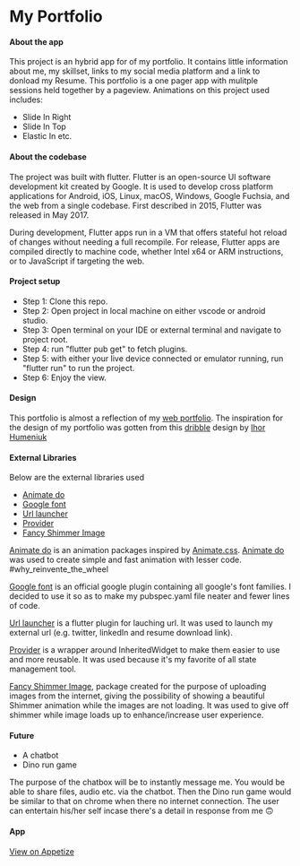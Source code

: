# My Portfolio


#### About the app
This project is an hybrid app for of my portfolio. It contains little information about me, my skillset, 
links to my social media platform and a link to donload my Resume. 
This portfolio is a one pager app with mulitple sessions held together by a pageview. Animations on this project used includes:
- Slide In Right
- Slide In Top
- Elastic In etc.

#### About the codebase
The project was built with flutter. Flutter is an open-source UI software development kit created by Google. It is used to develop cross platform applications for Android, iOS, Linux, macOS, Windows, Google Fuchsia, and the web from a single codebase. First described in 2015, Flutter was released in May 2017.

During development, Flutter apps run in a VM that offers stateful hot reload of changes without needing a full recompile. For release, Flutter apps are compiled directly to machine code, whether Intel x64 or ARM instructions, or to JavaScript if targeting the web.

#### Project setup
- Step 1: Clone this repo.
- Step 2: Open project in local machine on either vscode or android studio.
- Step 3: Open terminal on your IDE or external terminal and navigate to project root.
- Step 4: run "flutter pub get" to fetch plugins.
- Step 5: with either your live device connected or emulator running, run "flutter run" to run the project.
- Step 6: Enjoy the view.

#### Design
This portfolio is almost a reflection of my [web portfolio](https://kparobor.me/).
The inspiration for the design of my portfolio was gotten from this [dribble](https://dribbble.com/shots/6719179-Photographer-Portfolio-animation) design by [Ihor Humeniuk](https://dribbble.com/HumeniukIhor)

#### External Libraries
Below are the external libraries used
- [Animate do](https://pub.dev/packages/animate_do)
- [Google font](https://pub.dev/packages/google_fonts)
- [Url launcher](https://pub.dev/packages/url_launcher)
- [Provider](https://pub.dev/packages/provider)
- [Fancy Shimmer Image](https://pub.dev/packages/fancy_shimmer_image) 

[Animate do](https://pub.dev/packages/animate_do) is an animation packages inspired by [Animate.css](https://daneden.github.io/animate.css/). [Animate do](https://pub.dev/packages/animate_do) was used to create simple and fast animation with lesser code. #why_reinvente_the_wheel

[Google font](https://pub.dev/packages/google_fonts) is an official google plugin containing all google's font families. I decided to use it so as to make my pubspec.yaml file neater and fewer lines of code. 

[Url launcher](https://pub.dev/packages/url_launcher) is a flutter plugin for lauching url. It was used to launch my external url (e.g. twitter, linkedIn and resume download link).

[Provider](https://pub.dev/packages/provider) is a wrapper around InheritedWidget to make them easier to use and more reusable. It was used because it's my favorite of all state management tool.

[Fancy Shimmer Image](https://pub.dev/packages/fancy_shimmer_image), package created for the purpose of uploading images from the internet, giving the possibility of showing a beautiful Shimmer animation while the images are not loading.
It was used to give off shimmer while image loads up to enhance/increase user experience.

#### Future
- A chatbot
- Dino run game
  
The purpose of the chatbox will be to instantly message me. You would be able to share files, audio etc. via the chatbot.
Then the Dino run game would be similar to that on chrome when there no internet connection. The user can entertain his/her self incase there's a detail in response from me 🙃


#### App
[View on Appetize](https://appetize.io/app/jjyv67ougul2qfkqla2bmoeqrq)